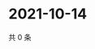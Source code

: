 # 2021-10-14

共 0 条

<!-- BEGIN -->
<!-- 最后更新时间 Thu Oct 14 2021 01:18:32 GMT+0800 (China Standard Time) -->

<!-- END -->
